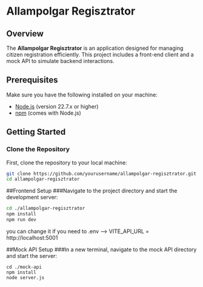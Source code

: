 # Allampolgar Regisztrator

## Overview

The **Allampolgar Regisztrator** is an application designed for managing citizen registration efficiently. This project includes a front-end client and a mock API to simulate backend interactions. 

## Prerequisites

Make sure you have the following installed on your machine:

- [Node.js](https://nodejs.org/) (version 22.7.x or higher)
- [npm](https://www.npmjs.com/) (comes with Node.js)

## Getting Started

### Clone the Repository

First, clone the repository to your local machine:

```bash
git clone https://github.com/yourusername/allampolgar-regisztrator.git
cd allampolgar-regisztrator
```

##Frontend Setup
###Navigate to the project directory and start the development server:
```bash
cd ./allampolgar-regisztrator
npm install
npm run dev
```

you can change it if you need to
.env --> VITE_API_URL  = http://localhost:5001 

##Mock API Setup
###In a new terminal, navigate to the mock API directory and start the server:
```
cd ./mock-api
npm install
node server.js
```

